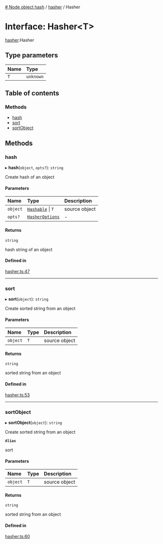 [# Node object hash](../README.md) / [hasher](../modules/hasher.md) / Hasher

# Interface: Hasher<T\>

[hasher](../modules/hasher.md).Hasher

## Type parameters

| Name | Type      |
| :--- | :-------- |
| `T`  | `unknown` |

## Table of contents

### Methods

- [hash](hasher.Hasher.md#hash)
- [sort](hasher.Hasher.md#sort)
- [sortObject](hasher.Hasher.md#sortobject)

## Methods

### hash

▸ **hash**(`object`, `opts?`): `string`

Create hash of an object

#### Parameters

| Name     | Type                                       | Description   |
| :------- | :----------------------------------------- | :------------ |
| `object` | [`Hashable`](hasher.Hashable.md) \| `T`    | source object |
| `opts?`  | [`HasherOptions`](hasher.HasherOptions.md) | -             |

#### Returns

`string`

hash string of an object

#### Defined in

[hasher.ts:47](https://github.com/SkeLLLa/node-object-hash/blob/a6d1c08/src/hasher.ts#L47)

---

### sort

▸ **sort**(`object`): `string`

Create sorted string from an object

#### Parameters

| Name     | Type | Description   |
| :------- | :--- | :------------ |
| `object` | `T`  | source object |

#### Returns

`string`

sorted string from an object

#### Defined in

[hasher.ts:53](https://github.com/SkeLLLa/node-object-hash/blob/a6d1c08/src/hasher.ts#L53)

---

### sortObject

▸ **sortObject**(`object`): `string`

Create sorted string from an object

**`Alias`**

sort

#### Parameters

| Name     | Type | Description   |
| :------- | :--- | :------------ |
| `object` | `T`  | source object |

#### Returns

`string`

sorted string from an object

#### Defined in

[hasher.ts:60](https://github.com/SkeLLLa/node-object-hash/blob/a6d1c08/src/hasher.ts#L60)
